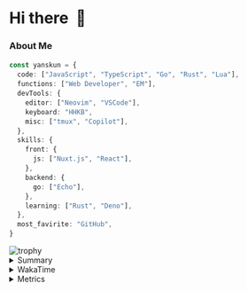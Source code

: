 # Hi there&nbsp; :wave:

### About Me

```ts
const yanskun = {
  code: ["JavaScript", "TypeScript", "Go", "Rust", "Lua"],
  functions: ["Web Developer", "EM"],
  devTools: {
    editor: ["Neovim", "VSCode"],
    keyboard: "HHKB",
    misc: ["tmux", "Copilot"],
  },
  skills: {
    front: {
      js: ["Nuxt.js", "React"],
    },
    backend: {
      go: ["Echo"],
    },
    learning: ["Rust", "Deno"],
  },
  most_favirite: "GitHub",
}
```
<!-- https://github.com/ryo-ma/github-profile-trophy -->
<img src="https://github-profile-trophy.vercel.app/?username=yanskun&theme=onedark&column=3" alt="trophy">


<details>
  <summary>Summary</summary>
  <!-- https://github.com/vn7n24fzkq/github-profile-summary-cards -->
<picture>
  <source media="(prefers-color-scheme: dark)" srcset="https://raw.githubusercontent.com/yanskun/yanskun/master/profile-summary-card-output/nord_dark/0-profile-details.svg">
 <img src="https://raw.githubusercontent.com/yanskun/yanskun/master/profile-summary-card-output/default/0-profile-details.svg">
</picture>
<br>
<picture>
  <source media="(prefers-color-scheme: dark)" srcset="https://raw.githubusercontent.com/yanskun/yanskun/master/profile-summary-card-output/nord_dark/1-repos-per-language.svg">
 <img src="https://raw.githubusercontent.com/yanskun/yanskun/master/profile-summary-card-output/default/1-repos-per-language.svg">
</picture>
<picture>
  <source media="(prefers-color-scheme: dark)" srcset="https://raw.githubusercontent.com/yanskun/yanskun/master/profile-summary-card-output/nord_dark/2-most-commit-language.svg">
 <img src="https://raw.githubusercontent.com/yanskun/yanskun/master/profile-summary-card-output/default/2-most-commit-language.svg">
</picture>
<br>
<picture>
  <source media="(prefers-color-scheme: dark)" srcset="https://raw.githubusercontent.com/yanskun/yanskun/master/profile-summary-card-output/nord_dark/3-stats.svg">
 <img src="https://raw.githubusercontent.com/yanskun/yanskun/master/profile-summary-card-output/default/3-stats.svg">
</picture>
<picture>
  <source media="(prefers-color-scheme: dark)" srcset="https://raw.githubusercontent.com/yanskun/yanskun/master/profile-summary-card-output/nord_dark/4-productive-time.svg">
 <img src="https://raw.githubusercontent.com/yanskun/yanskun/master/profile-summary-card-output/default/4-productive-time.svg">
</picture>

</details>

<details>
  <summary>WakaTime</summary>
<!--START_SECTION:waka-->
![Code Time](http://img.shields.io/badge/Code%20Time-1%2C077%20hrs%2054%20mins-blue)

**🐱 My GitHub Data** 

> 📦 131.5 kB Used in GitHub's Storage 
 > 
> 🏆 1,706 Contributions in the Year 2024
 > 
> 💼 Opted to Hire
 > 
> 📜 111 Public Repositories 
 > 
> 🔑 3 Private Repositories 
 > 
**I'm an Early 🐤** 

```text
🌞 Morning                2635 commits        ███░░░░░░░░░░░░░░░░░░░░░░   13.49 % 
🌆 Daytime                9480 commits        ████████████░░░░░░░░░░░░░   48.54 % 
🌃 Evening                4830 commits        ██████░░░░░░░░░░░░░░░░░░░   24.73 % 
🌙 Night                  2585 commits        ███░░░░░░░░░░░░░░░░░░░░░░   13.24 % 
```
📅 **I'm Most Productive on Tuesday** 

```text
Monday                   2417 commits        ███░░░░░░░░░░░░░░░░░░░░░░   12.38 % 
Tuesday                  4492 commits        ██████░░░░░░░░░░░░░░░░░░░   23.00 % 
Wednesday                3427 commits        ████░░░░░░░░░░░░░░░░░░░░░   17.55 % 
Thursday                 3353 commits        ████░░░░░░░░░░░░░░░░░░░░░   17.17 % 
Friday                   2335 commits        ███░░░░░░░░░░░░░░░░░░░░░░   11.96 % 
Saturday                 1576 commits        ██░░░░░░░░░░░░░░░░░░░░░░░   08.07 % 
Sunday                   1930 commits        ██░░░░░░░░░░░░░░░░░░░░░░░   09.88 % 
```


📊 **This Week I Spent My Time On** 

```text
🕑︎ Time Zone: Asia/Tokyo

💬 Programming Languages: 
TypeScript               26 hrs 39 mins      █████████████████████░░░░   84.52 % 
JSON                     1 hr 19 mins        █░░░░░░░░░░░░░░░░░░░░░░░░   04.18 % 
Rust                     48 mins             █░░░░░░░░░░░░░░░░░░░░░░░░   02.54 % 
Protocol Buffer          38 mins             █░░░░░░░░░░░░░░░░░░░░░░░░   02.01 % 
Lua                      29 mins             ░░░░░░░░░░░░░░░░░░░░░░░░░   01.54 % 

🔥 Editors: 
VS Code                  28 hrs 38 mins      ███████████████████████░░   90.81 % 
Neovim                   2 hrs 53 mins       ██░░░░░░░░░░░░░░░░░░░░░░░   09.19 % 

💻 Operating System: 
Mac                      31 hrs 32 mins      █████████████████████████   100.00 % 
```


 Last Updated on 08/08/2024 06:08:57 UTC
<!--END_SECTION:waka-->
</details>

<details>
  <summary>Metrics</summary>
  <img src="https://github.com/yanskun/yanskun/blob/main/github-metrics.svg" alt="Metrics">
</details>
